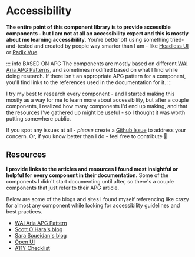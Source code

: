 # Accessibility

**The entire point of this component library is to provide accessible components - but I am not at all an accessibility expert and this is mostly about me learning accessibility.** You're better off using something tried-and-tested and created by people way smarter than I am - like [Headless UI](https://headlessui.com/v1/vue) or [Radix Vue](https://www.radix-vue.com).

::: info BASED ON APG
The components are mostly based on different [WAI Aria APG Patterns](https://www.w3.org/WAI/ARIA/apg/patterns/), and sometimes modified based on what I find while doing research. If there isn't an appropriate APG pattern for a component, you'll find links to the references used in the documentation for it.
:::

I try my best to research every component - and I started making this mostly as a way for me to learn more about accessibility, but after a couple components, I realized how many components I'd end up making, and that the resources I've gathered up might be useful - so I thought it was worth putting somewhere public.

If you spot any issues at all - _please_ create a [Github Issue](https://github.com/norahmaria/typeach/issues) to address your concern. Or, if you know better than I do - feel free to contribute 💚

## Resources

<b>I provide links to the articles and resources I found most insightful or helpful for every component in their documentation.</b> Some of the components I didn't start documenting until after, so there's a couple components that just refer to their APG article.

Below are some of the blogs and sites I found myself referencing like crazy for almost any component while looking for accessibility guidelines and best practices.

- [WAI Aria APG Pattern](https://www.w3.org/WAI/ARIA/apg/patterns/)
- [Scott O'Hara's blog](https://www.scottohara.me)
- [Sara Soueidan's blog](https://www.sarasoueidan.com/blog/)
- [Open UI](https://open-ui.org)
- [A11Y Checklist](https://www.a11yproject.com/checklist/)
